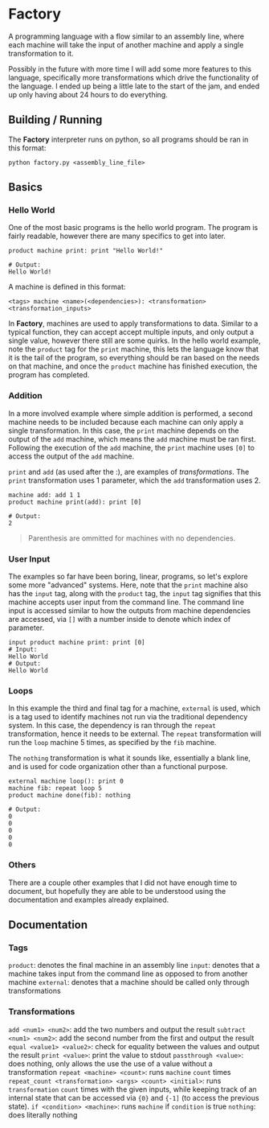 
# Factory

A programming language with a flow similar to an assembly line, where each machine will take the input of another machine and apply a single transformation to it.

Possibly in the future with more time I will add some more features to this language, specifically more transformations which drive the functionality of the language. I ended up being a little late to the start of the jam, and ended up only having about 24 hours to do everything.

## Building / Running
The **Factory** interpreter runs on python, so all programs should be ran in this format:
```
python factory.py <assembly_line_file>
```

## Basics

### Hello World
One of the most basic programs is the hello world program. The program is fairly readable, however there are many specifics to get into later.

```
product machine print: print "Hello World!"

# Output:
Hello World!
```
A machine is defined in this format:
```
<tags> machine <name>(<dependencies>): <transformation> <transformation_inputs>
```

In **Factory**, machines are used to apply transformations to data. Similar to a typical function, they can accept accept multiple inputs, and only output a single value, however there still are some quirks. In the hello world example, note the `product` tag for the `print` machine, this lets the language know that it is the tail of the program, so everything should be ran based on the needs on that machine, and once the `product` machine has finished execution, the program has completed.

### Addition

In a more involved example where simple addition is performed, a second machine needs to be included because each machine can only apply a single transformation. In this case, the `print` machine depends on the output of the `add` machine, which means the `add` machine must be ran first. Following the execution of the `add` machine, the `print` machine uses `[0]` to access the output of the `add` machine.

`print` and `add` (as used after the :), are examples of *transformations*. The `print` transformation uses 1 parameter, which the `add` transformation uses 2.

```
machine add: add 1 1
product machine print(add): print [0]

# Output:
2
```
> Parenthesis are ommitted for machines with no dependencies.

### User Input

The examples so far have been boring, linear, programs, so let's explore some more "advanced" systems.
Here, note that the `print` machine also has the `input` tag, along with the `product` tag, the `input` tag signifies that this machine accepts user input from the command line. The command line input is accessed similar to how the outputs from machine dependencies are accessed, via `[]` with a number inside to denote which index of parameter.
```
input product machine print: print [0]
# Input:
Hello World
# Output:
Hello World
```

### Loops

In this example the third and final tag for a machine, `external` is used, which is a tag used to identify machines not run via the traditional dependency system. In this case, the dependency is ran through the `repeat` transformation, hence it needs to be external. The `repeat` transformation will run the `loop` machine 5 times, as specified by the `fib` machine.

The `nothing` transformation is what it sounds like, essentially a blank line, and is used for code organization other than a functional purpose.

```
external machine loop(): print 0
machine fib: repeat loop 5
product machine done(fib): nothing

# Output:
0
0
0
0
0
```

### Others
There are a couple other examples that I did not have enough time to document, but hopefully they are able to be understood using the documentation and examples already explained.

## Documentation

### Tags
`product`: denotes the final machine in an assembly line
`input`: denotes that a machine takes input from the command line as opposed to from another machine
`external`: denotes that a machine should be called only through transformations

### Transformations
`add <num1> <num2>`: add the two numbers and output the result
`subtract <num1> <num2>`: add the second number from the first and output the result
`equal <value1> <value2>`: check for equality between the values and output the result
`print <value>`: print the value to stdout
`passthrough <value>`: does nothing, only allows the use the use of a value without a transformation
`repeat <machine> <count>`: runs `machine` `count` times
`repeat_count <transformation> <args> <count> <initial>`: runs `transformation` `count` times with the given inputs, while keeping track of an internal state that can be accessed via `{0}` and `{-1]` (to access the previous state).
`if <condition> <machine>`: runs `machine` if `condition` is true
`nothing`: does literally nothing


